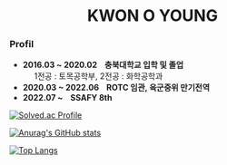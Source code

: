 # <center> KWON O YOUNG </center>

### Profil
- **2016.03 ~ 2020.02 &nbsp;&nbsp; 충북대학교 입학 및 졸업**<br/>
&nbsp;&nbsp;&nbsp;&nbsp;&nbsp;1전공 : 토목공학부, 2전공 : 화학공학과<br/>
- **2020.03 ~ 2022.06 &nbsp;&nbsp; ROTC 임관, 육군중위 만기전역**<br/>
- **2022.07 ~ &nbsp;&nbsp; SSAFY 8th**<br>

[![Solved.ac Profile](http://mazassumnida.wtf/api/generate_badge?boj=kwnoyng)](https://solved.ac/kwnoyng)


[![Anurag's GitHub stats](https://github-readme-stats.vercel.app/api?username=kwnoyng)](https://github.com/kwnoyng/github-readme-stats)


[![Top Langs](https://github-readme-stats.vercel.app/api/top-langs/?username=kwnoyng&layout=compact)](https://github.com/kwnoyng/github-readme-stats)

